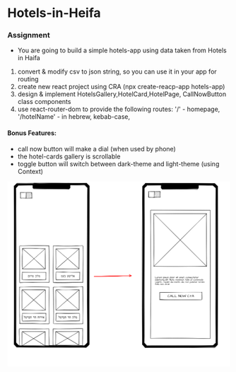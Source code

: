 # Hotels-in-Heifa

### Assignment

- You are going to build a simple hotels-app using data taken from Hotels in Haifa

1. convert & modify csv to json string, so you can use it in your app for routing
2. create new react project using CRA (npx create-reacp-app hotels-app)
3. design & implement HotelsGallery,HotelCard,HotelPage, CallNowButton class components
4. use react-router-dom to provide the following routes: '/' - homepage, '/hotelName' - in hebrew, kebab-case,

#### **Bonus Features:**

- call now button will make a dial (when used by phone)
- the hotel-cards gallery is scrollable
- toggle button will switch between dark-theme and light-theme (using Context)

<img src="./readme-pic/wireframe_hotels.png">
